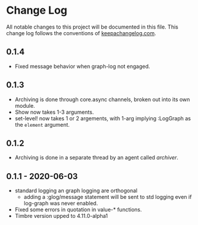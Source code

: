 # Change Log
All notable changes to this project will be documented in this file. This change log follows the conventions of [keepachangelog.com](http://keepachangelog.com/).

## 0.1.4
- Fixed message behavior when graph-log not engaged.
## 0.1.3
- Archiving is done through core.async channels, broken out into its
  own module.
- Show now takes 1-3 arguments.
- set-level! now takes 1 or 2 argements, with 1-arg implying :LogGraph
  as the `element` argument.

## 0.1.2 
- Archiving is done in a separate thread by an agent called _archiver_.

## 0.1.1 - 2020-06-03
- standard logging an graph logging are orthogonal
  - adding a :glog/message statement will be sent to std logging even
    if log-graph was never enabled.
- Fixed some errors in quotation in value-* functions.
- Timbre version upped to 4.11.0-alpha1

